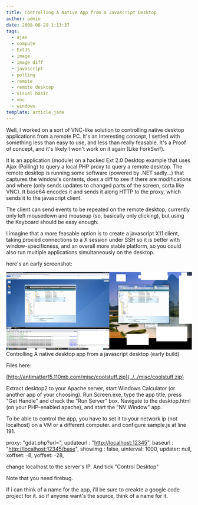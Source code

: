 ```yaml
---
title: Controlling A Native App from a Javascript Desktop
author: admin
date: 2008-08-29 1:13:37
tags: 
  - ajax
  - compute
  - ExtJS
  - image
  - image diff
  - javascript
  - polling
  - remote
  - remote desktop
  - visual basic
  - vnc
  - windows
template: article.jade
---
```


Well, I worked on a sort of VNC-like solution to controlling native desktop applications from a remote PC. It's an interesting concept, I settled with something less than easy to use, and less than really feasable. It's a Proof of concept, and it's likely I won't work on it again (Like ForkSwif).

It is an application (module) on a hacked Ext 2.0 Desktop example that uses Ajax (Polling) to query a local PHP proxy to query a remote desktop. The remote desktop is running some software (powered by .NET sadly...) that captures the window's contents, does a diff to see if there are modifications and where (only sends updates to changed parts of the screen, sorta like VNC). It base64 encodes it and sends it along HTTP to the proxy, which sends it to the javascript client.

The client can send events to be repeated on the remote desktop, currently only left mousedown and mouseup (so, basically only clicking), but using the Keyboard should be easy enough.

I imagine that a more feasable option is to create a javascript X11 client, taking proxied connections to a X session under SSH so it is better with window-specificness, and an overall more stable platform, so you could also run multiple applications simultaneously on the desktop.

here's an early screenshot:

![Controlling A native desktop app from a javascript desktop](jsvnc.png "Controlling A native desktop app from a javascript desktop") Controlling A native desktop app from a javascript desktop (early build)

Files here:

[http://antimatter15.110mb.com/misc/coolstuff.zip](../../misc/coolstuff.zip)

Extract desktop2 to your Apache server, start Windows Calculator (or another app of your choosing). Run Screen.exe, type the app title, press "Get Handle" and check the "Run Server" box. Navigate to the desktop.html (on your PHP-enabled apache), and start the "NV Window" app.

To be able to control the app, you have to set it to your network ip (not localhost) on a VM or a different computer. and configure sample.js at line 191.

proxy: "gdat.php?url=",
updateurl : "[http://localhost:12345](http://localhost:12345/)",
baseurl : "[http://localhost:12345/base](http://localhost:12345/base)",
showimg : false,
uinterval: 1000,
updater: null,
xoffset: -8,
yoffset: -28,

change localhost to the server's IP. And tick "Control Desktop"

Note that you need firebug.

If i can think of a name for the app, i'll be sure to creakte a google code project for it. so if anyone want's the source, think of a name for it.
